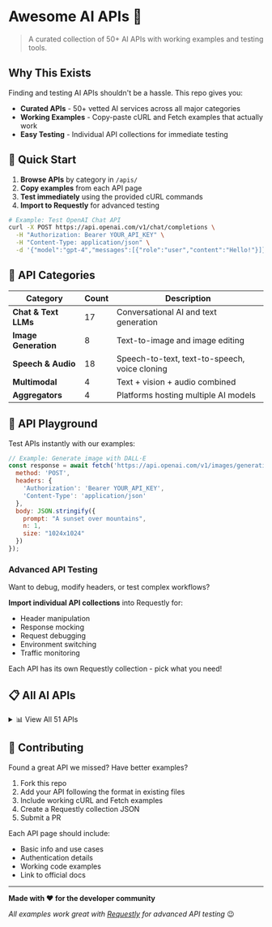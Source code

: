 # Awesome AI APIs 🤖

> A curated collection of 50+ AI APIs with working examples and testing tools.

## Why This Exists

Finding and testing AI APIs shouldn't be a hassle. This repo gives you:
- **Curated APIs** - 50+ vetted AI services across all major categories
- **Working Examples** - Copy-paste cURL and Fetch examples that actually work
- **Easy Testing** - Individual API collections for immediate testing

## 🚀 Quick Start

1. **Browse APIs** by category in `/apis/`
2. **Copy examples** from each API page
3. **Test immediately** using the provided cURL commands
4. **Import to Requestly** for advanced testing

```bash
# Example: Test OpenAI Chat API
curl -X POST https://api.openai.com/v1/chat/completions \
  -H "Authorization: Bearer YOUR_API_KEY" \
  -H "Content-Type: application/json" \
  -d '{"model":"gpt-4","messages":[{"role":"user","content":"Hello!"}]}'
```

## 📂 API Categories

| Category | Count | Description |
|----------|-------|-------------|
| **Chat & Text LLMs** | 17 | Conversational AI and text generation |
| **Image Generation** | 8 | Text-to-image and image editing |
| **Speech & Audio** | 18 | Speech-to-text, text-to-speech, voice cloning |
| **Multimodal** | 4 | Text + vision + audio combined |
| **Aggregators** | 4 | Platforms hosting multiple AI models |

## 🛝 API Playground

Test APIs instantly with our examples:

```javascript
// Example: Generate image with DALL·E
const response = await fetch('https://api.openai.com/v1/images/generations', {
  method: 'POST',
  headers: {
    'Authorization': 'Bearer YOUR_API_KEY',
    'Content-Type': 'application/json'
  },
  body: JSON.stringify({
    prompt: "A sunset over mountains",
    n: 1,
    size: "1024x1024"
  })
});
```

### Advanced API Testing

Want to debug, modify headers, or test complex workflows? 

**Import individual API collections** into Requestly for:
- Header manipulation
- Response mocking  
- Request debugging
- Environment switching
- Traffic monitoring

Each API has its own Requestly collection - pick what you need!

## 📋 All AI APIs

<details>
<summary>📊 View All 51 APIs</summary>

| Name | Type | Use Cases | API Docs | Requestly |
|------|------|-----------|----------|-----------|
| [OpenAI Chat Completions](/apis/chat-llm/openai.md) | Chat LLM | General conversation, Q&A, reasoning | [Docs](https://platform.openai.com/docs/api-reference/chat) | [Import](/playground/requestly-collections/openai.json) |
| [Anthropic Claude](/apis/chat-llm/claude.md) | Chat LLM | General conversation, Q&A, reasoning | [Docs](https://docs.anthropic.com/claude/reference/messages_post) | [Import](/playground/requestly-collections/claude.json) |
| [Google Gemini](/apis/chat-llm/gemini.md) | Multimodal LLM | General conversation, Q&A, reasoning | [Docs](https://ai.google.dev/api/rest) | [Import](/playground/requestly-collections/gemini.json) |
| [Mistral](/apis/chat-llm/mistral.md) | Chat LLM | General conversation, Q&A, reasoning | [Docs](https://docs.mistral.ai/api/) | [Import](/playground/requestly-collections/mistral.json) |
| [Cohere](/apis/chat-llm/cohere.md) | Chat LLM | General conversation, Q&A, reasoning | [Docs](https://docs.cohere.com/reference/chat) | [Import](/playground/requestly-collections/cohere.json) |
| [AI21 Labs](/apis/chat-llm/ai21.md) | Chat LLM | General conversation, Q&A, reasoning | [Docs](https://docs.ai21.com/reference/jamba-complete-api-ref) | [Import](/playground/requestly-collections/ai21.json) |
| [Perplexity](/apis/chat-llm/perplexity.md) | Chat LLM | General conversation, Q&A, reasoning | [Docs](https://docs.perplexity.ai/reference/post_chat_completions) | [Import](/playground/requestly-collections/perplexity.json) |
| [OpenRouter](/apis/aggregators/openrouter.md) | LLM Router | Aggregator | [Docs](https://openrouter.ai/docs) | [Import](/playground/requestly-collections/openrouter.json) |
| [Together AI](/apis/chat-llm/together.md) | Chat LLM | General conversation, Q&A, reasoning | [Docs](https://docs.together.ai/reference/chat-completions) | [Import](/playground/requestly-collections/together.json) |
| [Groq](/apis/chat-llm/groq.md) | Chat LLM | General conversation, Q&A, reasoning | [Docs](https://console.groq.com/docs/quickstart) | [Import](/playground/requestly-collections/groq.json) |
| [DeepSeek](/apis/chat-llm/deepseek.md) | Chat LLM | General conversation, Q&A, reasoning | [Docs](https://platform.deepseek.com/api-docs/) | [Import](/playground/requestly-collections/deepseek.json) |
| [xAI Grok](/apis/chat-llm/grok.md) | Chat LLM | General conversation, Q&A, reasoning | [Docs](https://docs.x.ai/api) | [Import](/playground/requestly-collections/grok.json) |
| [NVIDIA NIM](/apis/chat-llm/nvidia-nim.md) | Chat LLM | General conversation, Q&A, reasoning | [Docs](https://docs.nvidia.com/nim/) | [Import](/playground/requestly-collections/nvidia-nim.json) |
| [Amazon Bedrock](/apis/aggregators/bedrock.md) | Model Hub | General conversation, Q&A, reasoning | [Docs](https://docs.aws.amazon.com/bedrock/latest/userguide/what-is-bedrock.html) | [Import](/playground/requestly-collections/bedrock.json) |
| [Azure OpenAI](/apis/chat-llm/azure-openai.md) | Chat LLM | General conversation, Q&A, reasoning | [Docs](https://learn.microsoft.com/en-us/azure/ai-services/openai/) | [Import](/playground/requestly-collections/azure-openai.json) |
| [IBM watsonx.ai](/apis/chat-llm/watsonx.md) | Chat LLM | General conversation, Q&A, reasoning | [Docs](https://cloud.ibm.com/apidocs/watsonx-ai) | [Import](/playground/requestly-collections/watsonx.json) |
| [Databricks Mosaic AI](/apis/aggregators/databricks.md) | Gateway | General conversation, Q&A, reasoning | [Docs](https://docs.databricks.com/en/machine-learning/model-serving/ai-gateway.html) | [Import](/playground/requestly-collections/databricks.json) |
| [OpenAI DALL·E](/apis/image-generation/dalle.md) | Image Generation | Image Generation | [Docs](https://platform.openai.com/docs/api-reference/images) | [Import](/playground/requestly-collections/dalle.json) |
| [Stability AI](/apis/image-generation/stability-ai.md) | Image Generation | Image Generation | [Docs](https://platform.stability.ai/docs/api-reference) | [Import](/playground/requestly-collections/stability-ai.json) |
| [Replicate](/apis/aggregators/replicate.md) | Model Inference | AI Aggregator | [Docs](https://replicate.com/docs/reference/http) | [Import](/playground/requestly-collections/replicate.json) |
| [Hugging Face](/apis/aggregators/huggingface.md) | Model Inference | AI Aggregator | [Docs](https://huggingface.co/docs/api-inference) | [Import](/playground/requestly-collections/huggingface.json) |
| [OpenAI Speech-to-Text](/apis/speech/openai-stt.md) | Speech-to-Text | Speech Transcription | [Docs](https://platform.openai.com/docs/api-reference/audio) | [Import](/playground/requestly-collections/openai-stt.json) |
| [OpenAI Text-to-Speech](/apis/speech/openai-tts.md) | Text-to-Speech | Speech Synthesis | [Docs](https://platform.openai.com/docs/api-reference/audio) | [Import](/playground/requestly-collections/openai-tts.json) |
| [Deepgram](/apis/speech/deepgram.md) | Speech-to-Text | Speech Transcription | [Docs](https://developers.deepgram.com/reference/listen-live) | [Import](/playground/requestly-collections/deepgram.json) |
| [AssemblyAI](/apis/speech/assemblyai.md) | Speech-to-Text | Speech Transcription | [Docs](https://www.assemblyai.com/docs/api-reference) | [Import](/playground/requestly-collections/assemblyai.json) |
| [Speechmatics](/apis/speech/speechmatics.md) | Speech-to-Text | Speech Transcription | [Docs](https://docs.speechmatics.com/introduction) | [Import](/playground/requestly-collections/speechmatics.json) |
| [ElevenLabs](/apis/speech/elevenlabs.md) | Text-to-Speech | Speech Synthesis | [Docs](https://elevenlabs.io/docs/api-reference) | [Import](/playground/requestly-collections/elevenlabs.json) |
| [PlayHT](/apis/speech/playht.md) | Text-to-Speech | Speech Synthesis | [Docs](https://docs.play.ht/reference/api-getting-started) | [Import](/playground/requestly-collections/playht.json) |
| [GPT-4o](/apis/multimodal/gpt-4o.md) | Multimodal | Text + Image + Audio | [Docs](https://platform.openai.com/docs/models/gpt-4o) | [Import](/playground/requestly-collections/gpt-4o.json) |
| [Gemini Vision](/apis/multimodal/gemini-vision.md) | Multimodal | Text + Image | [Docs](https://ai.google.dev/gemini-api/docs/vision) | [Import](/playground/requestly-collections/gemini-vision.json) |
| [Perplexity Vision](/apis/multimodal/perplexity-vision.md) | Multimodal | Text + Image | [Docs](https://docs.perplexity.ai/reference/post_chat_completions) | [Import](/playground/requestly-collections/perplexity-vision.json) |
| [NVIDIA NIM Multimodal](/apis/multimodal/nvidia-nim-multimodal.md) | Multimodal | Text + Image | [Docs](https://docs.nvidia.com/nim/) | [Import](/playground/requestly-collections/nvidia-nim-multimodal.json) |
| [Poe](/apis/aggregators/poe.md) | Chat LLM | AI Aggregator | [Docs](https://developer.poe.com/server-bots/quick-start) | [Import](/playground/requestly-collections/poe.json) |
| [Meta LLaMA 2](/apis/chat-llm/llama2.md) | Chat LLM | General conversation, Q&A, reasoning | [Docs](https://llama.meta.com/docs/) | [Import](/playground/requestly-collections/llama2.json) |
| [Stability AI Retro](/apis/image-generation/stability-retro.md) | Image-to-Image | Image Generation | [Docs](https://platform.stability.ai/docs/api-reference) | [Import](/playground/requestly-collections/stability-retro.json) |
| [OpenAI Image Edits](/apis/image-generation/openai-image-edits.md) | Image Edit | Image Generation | [Docs](https://platform.openai.com/docs/api-reference/images/createEdit) | [Import](/playground/requestly-collections/openai-image-edits.json) |
| [OpenAI Image Variations](/apis/image-generation/openai-image-variations.md) | Image Variation | Image Generation | [Docs](https://platform.openai.com/docs/api-reference/images/createVariation) | [Import](/playground/requestly-collections/openai-image-variations.json) |
| [Replicate Text-to-Image](/apis/image-generation/replicate-text-to-image.md) | Image Generation | Image Generation | [Docs](https://replicate.com/docs/reference/http) | [Import](/playground/requestly-collections/replicate-text-to-image.json) |
| [Runway Gen-2](/apis/image-generation/runway.md) | Video Generation | Video Generation | [Docs](https://docs.runwayml.com/reference/inferences) | [Import](/playground/requestly-collections/runway.json) |
| [Amazon Transcribe](/apis/speech/amazon-transcribe.md) | Speech-to-Text | Speech Transcription | [Docs](https://docs.aws.amazon.com/transcribe/) | [Import](/playground/requestly-collections/amazon-transcribe.json) |
| [Amazon Polly](/apis/speech/amazon-polly.md) | Text-to-Speech | Speech Synthesis | [Docs](https://docs.aws.amazon.com/polly/) | [Import](/playground/requestly-collections/amazon-polly.json) |
| [ElevenLabs Voice Cloning](/apis/speech/elevenlabs-voice-cloning.md) | Voice Synthesis | Voice Cloning | [Docs](https://elevenlabs.io/docs/api-reference) | [Import](/playground/requestly-collections/elevenlabs-voice-cloning.json) |
| [Play.ht Voice API](/apis/speech/playht-voice.md) | Voice Synthesis | Voice Synthesis | [Docs](https://docs.play.ht/reference/api-getting-started) | [Import](/playground/requestly-collections/playht-voice.json) |
| [Rev.ai](/apis/speech/revai.md) | Speech-to-Text | Speech Transcription | [Docs](https://docs.rev.ai/api/asynchronous/) | [Import](/playground/requestly-collections/revai.json) |
| [Whisper API](/apis/speech/whisper.md) | Speech Transcription | Speech Transcription | [Docs](https://platform.openai.com/docs/api-reference/audio) | [Import](/playground/requestly-collections/whisper.json) |
| [AssemblyAI Summarize](/apis/speech/assemblyai-summarize.md) | Audio Summary | Speech Analysis | [Docs](https://www.assemblyai.com/docs/api-reference) | [Import](/playground/requestly-collections/assemblyai-summarize.json) |
| [Descript Overdub](/apis/speech/descript.md) | Voice Cloning | Voice Synthesis | [Docs](https://www.descript.com/api) | [Import](/playground/requestly-collections/descript.json) |
| [OpenAI Audio Translations](/apis/speech/openai-translations.md) | Speech Translation | Speech Translation | [Docs](https://platform.openai.com/docs/api-reference/audio) | [Import](/playground/requestly-collections/openai-translations.json) |
| [Azure Speech-to-Text](/apis/speech/azure-stt.md) | Speech-to-Text | Speech Transcription | [Docs](https://docs.microsoft.com/en-us/azure/cognitive-services/speech-service/) | [Import](/playground/requestly-collections/azure-stt.json) |
| [Azure Text-to-Speech](/apis/speech/azure-tts.md) | Text-to-Speech | Speech Synthesis | [Docs](https://docs.microsoft.com/en-us/azure/cognitive-services/speech-service/) | [Import](/playground/requestly-collections/azure-tts.json) |
| [Murf AI Voice](/apis/speech/murf.md) | Voiceover Generation | Speech Synthesis | [Docs](https://murf.ai/resources/api-documentation/) | [Import](/playground/requestly-collections/murf.json) |

</details>

## 🤝 Contributing

Found a great API we missed? Have better examples?

1. Fork this repo
2. Add your API following the format in existing files
3. Include working cURL and Fetch examples
4. Create a Requestly collection JSON
5. Submit a PR

Each API page should include:
- Basic info and use cases
- Authentication details  
- Working code examples
- Link to official docs

---

**Made with ❤️ for the developer community**

*All examples work great with [Requestly](https://requestly.io) for advanced API testing* 😉
